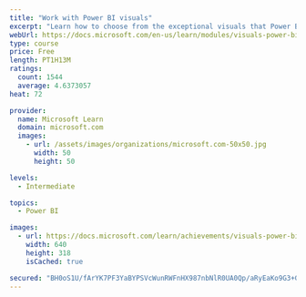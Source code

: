```yaml
---
title: "Work with Power BI visuals"
excerpt: "Learn how to choose from the exceptional visuals that Power BI makes available to you. Formatting visuals will direct the user’s attention to exactly where you want it, while helping to make the visual easier to read and interpret. You will also learn about how to use key performance indicators (KPIs)."
webUrl: https://docs.microsoft.com/en-us/learn/modules/visuals-power-bi/
type: course
price: Free
length: PT1H13M
ratings:
  count: 1544
  average: 4.6373057
heat: 72

provider:
  name: Microsoft Learn
  domain: microsoft.com
  images:
    - url: /assets/images/organizations/microsoft.com-50x50.jpg
      width: 50
      height: 50

levels:
  - Intermediate

topics:
  - Power BI

images:
  - url: https://docs.microsoft.com/learn/achievements/visuals-power-bi-social.png
    width: 640
    height: 318
    isCached: true

secured: "BH0oS1U/fArYK7PF3YaBYPSVcWunRWFnHX987nbNlR0UA0Qp/aRyEaKo9G3+GNOUO9aBYc9d5x9CMCMZT5Go2uYV6wrMFniRopknwQt0IDw4TIiObL3nkeCAJ/XEPiilx7+qWaAaDMoX8PUrXPvaRuyyafiIdBfqwXXUnljIF9dbVQIp1+ZXzok7xVzjfc1StojOls058B+vaUTDWDnOIxKfUas3kn2iaYmhalJGVcpSMHMTrfX4/YGsU+Jl0P0yrERSyaWp32gsF9Sgtuio2RnzVTR6Pvd8adVexWfT5iG56UgvuTyrg4v8KbhJ2Fge5ta6h8zV+uWNOMbmQJ/9P1BMURqqr8mP6COoQ3IoLVKJERtrWs9athWGsGE+SNWhL4KzCMPrO0sESYq2PDIqhGIZIjtIhWZ79DaQRy+VZQ4=;uvy0mgK/exsy+EwR4iqWtQ=="
---
```


